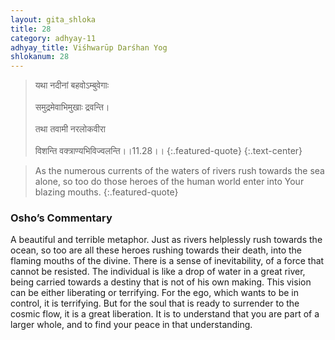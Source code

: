 ```yaml
---
layout: gita_shloka
title: 28
category: adhyay-11
adhyay_title: Viśhwarūp Darśhan Yog
shlokanum: 28
---
```


> यथा नदीनां बहवोऽम्बुवेगाः<br><br>समुद्रमेवाभिमुखाः द्रवन्ति।<br><br>तथा तवामी नरलोकवीरा<br><br>विशन्ति वक्त्राण्यभिविज्वलन्ति।।11.28।।
{:.featured-quote} 
{:.text-center}

> As the numerous currents of the waters of rivers rush towards the sea alone, so too do those heroes of the human world enter into Your blazing mouths.
{:.featured-quote}

### Osho’s Commentary
A beautiful and terrible metaphor. Just as rivers helplessly rush towards the ocean, so too are all these heroes rushing towards their death, into the flaming mouths of the divine.
There is a sense of inevitability, of a force that cannot be resisted. The individual is like a drop of water in a great river, being carried towards a destiny that is not of his own making.
This vision can be either liberating or terrifying. For the ego, which wants to be in control, it is terrifying. But for the soul that is ready to surrender to the cosmic flow, it is a great liberation. It is to understand that you are part of a larger whole, and to find your peace in that understanding.
